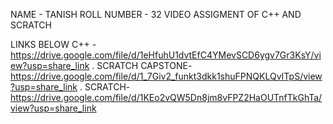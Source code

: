 NAME - TANISH
ROLL NUMBER - 32
VIDEO ASSIGMENT OF C++ AND SCRATCH



LINKS BELOW
C++ - https://drive.google.com/file/d/1eHfuhU1dvtEfC4YMevSCD6ygv7Gr3KsY/view?usp=share_link
.
SCRATCH CAPSTONE- https://drive.google.com/file/d/1_7Giv2_funkt3dkk1shuFPNQKLQvITpS/view?usp=share_link
.
SCRATCH- https://drive.google.com/file/d/1KEo2vQW5Dn8jm8vFPZ2HaOUTnfTkGhTa/view?usp=share_link
